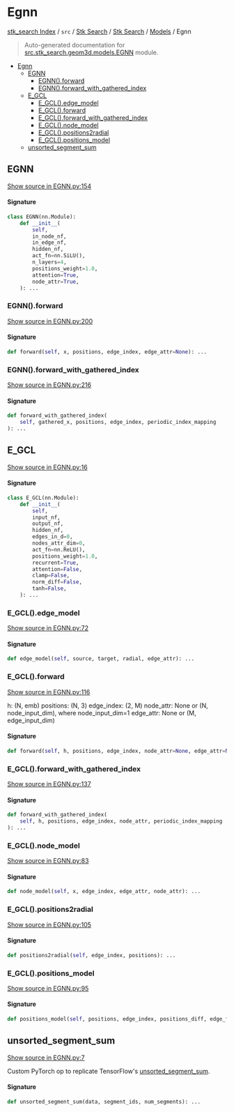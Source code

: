 # Egnn

[stk_search Index](../../../../README.md#stk_search-index) / `src` / [Stk Search](../../index.md#stk-search) / [Stk Search](../../index.md#stk-search) / [Models](./index.md#models) / Egnn

> Auto-generated documentation for [src.stk_search.geom3d.models.EGNN](https://github.com/mohammedazzouzi15/STK_search/blob/main/src/stk_search/geom3d/models/EGNN.py) module.

- [Egnn](#egnn)
  - [EGNN](#egnn)
    - [EGNN().forward](#egnn()forward)
    - [EGNN().forward_with_gathered_index](#egnn()forward_with_gathered_index)
  - [E_GCL](#e_gcl)
    - [E_GCL().edge_model](#e_gcl()edge_model)
    - [E_GCL().forward](#e_gcl()forward)
    - [E_GCL().forward_with_gathered_index](#e_gcl()forward_with_gathered_index)
    - [E_GCL().node_model](#e_gcl()node_model)
    - [E_GCL().positions2radial](#e_gcl()positions2radial)
    - [E_GCL().positions_model](#e_gcl()positions_model)
  - [unsorted_segment_sum](#unsorted_segment_sum)

## EGNN

[Show source in EGNN.py:154](https://github.com/mohammedazzouzi15/STK_search/blob/main/src/stk_search/geom3d/models/EGNN.py#L154)

#### Signature

```python
class EGNN(nn.Module):
    def __init__(
        self,
        in_node_nf,
        in_edge_nf,
        hidden_nf,
        act_fn=nn.SiLU(),
        n_layers=4,
        positions_weight=1.0,
        attention=True,
        node_attr=True,
    ): ...
```

### EGNN().forward

[Show source in EGNN.py:200](https://github.com/mohammedazzouzi15/STK_search/blob/main/src/stk_search/geom3d/models/EGNN.py#L200)

#### Signature

```python
def forward(self, x, positions, edge_index, edge_attr=None): ...
```

### EGNN().forward_with_gathered_index

[Show source in EGNN.py:216](https://github.com/mohammedazzouzi15/STK_search/blob/main/src/stk_search/geom3d/models/EGNN.py#L216)

#### Signature

```python
def forward_with_gathered_index(
    self, gathered_x, positions, edge_index, periodic_index_mapping
): ...
```



## E_GCL

[Show source in EGNN.py:16](https://github.com/mohammedazzouzi15/STK_search/blob/main/src/stk_search/geom3d/models/EGNN.py#L16)

#### Signature

```python
class E_GCL(nn.Module):
    def __init__(
        self,
        input_nf,
        output_nf,
        hidden_nf,
        edges_in_d=0,
        nodes_attr_dim=0,
        act_fn=nn.ReLU(),
        positions_weight=1.0,
        recurrent=True,
        attention=False,
        clamp=False,
        norm_diff=False,
        tanh=False,
    ): ...
```

### E_GCL().edge_model

[Show source in EGNN.py:72](https://github.com/mohammedazzouzi15/STK_search/blob/main/src/stk_search/geom3d/models/EGNN.py#L72)

#### Signature

```python
def edge_model(self, source, target, radial, edge_attr): ...
```

### E_GCL().forward

[Show source in EGNN.py:116](https://github.com/mohammedazzouzi15/STK_search/blob/main/src/stk_search/geom3d/models/EGNN.py#L116)

h: (N, emb)
positions: (N, 3)
edge_index: (2, M)
node_attr: None or (N, node_input_dim), where node_input_dim=1
edge_attr: None or (M, edge_input_dim)

#### Signature

```python
def forward(self, h, positions, edge_index, node_attr=None, edge_attr=None): ...
```

### E_GCL().forward_with_gathered_index

[Show source in EGNN.py:137](https://github.com/mohammedazzouzi15/STK_search/blob/main/src/stk_search/geom3d/models/EGNN.py#L137)

#### Signature

```python
def forward_with_gathered_index(
    self, h, positions, edge_index, node_attr, periodic_index_mapping
): ...
```

### E_GCL().node_model

[Show source in EGNN.py:83](https://github.com/mohammedazzouzi15/STK_search/blob/main/src/stk_search/geom3d/models/EGNN.py#L83)

#### Signature

```python
def node_model(self, x, edge_index, edge_attr, node_attr): ...
```

### E_GCL().positions2radial

[Show source in EGNN.py:105](https://github.com/mohammedazzouzi15/STK_search/blob/main/src/stk_search/geom3d/models/EGNN.py#L105)

#### Signature

```python
def positions2radial(self, edge_index, positions): ...
```

### E_GCL().positions_model

[Show source in EGNN.py:95](https://github.com/mohammedazzouzi15/STK_search/blob/main/src/stk_search/geom3d/models/EGNN.py#L95)

#### Signature

```python
def positions_model(self, positions, edge_index, positions_diff, edge_feat): ...
```



## unsorted_segment_sum

[Show source in EGNN.py:7](https://github.com/mohammedazzouzi15/STK_search/blob/main/src/stk_search/geom3d/models/EGNN.py#L7)

Custom PyTorch op to replicate TensorFlow's [unsorted_segment_sum](#unsorted_segment_sum).

#### Signature

```python
def unsorted_segment_sum(data, segment_ids, num_segments): ...
```